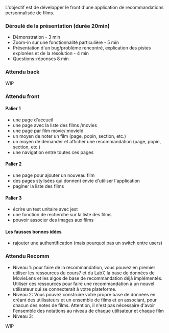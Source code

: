 L'objectif est de développer le front d'une application de recommandations personnalisée de films.

### Déroulé de la présentation (durée 20min)

- Démonstration - 3 min
- Zoom-in sur une fonctionnalité particulière - 5 min
- Présentation d'un bug/problème rencontré, explication des pistes explorées et de la résolution - 4 min
- Questions-réponses 8 min

### Attendu back

WIP

### Attendu front

#### Palier 1
- une page d'accueil
- une page avec la liste des films /movies
- une page par film movie/:movieId
- un moyen de noter un film (page, popin, section, etc.)
- un moyen de demander et afficher une recommandation (page, popin, section, etc.)
- une navigation entre toutes ces pages

#### Palier 2
- une page pour ajouter un nouveau film
- des pages stylisées qui donnent envie d'utiliser l'application
- paginer la liste des films

#### Palier 3
- écrire un test unitaire avec jest
- une fonction de recherche sur la liste des films
- pouvoir associer des images aux films

#### Les fausses bonnes idées
- rajouter une authentification (mais pourquoi pas un switch entre users)


### Attendu Recomm

- Niveau 1: pour faire de la recommandation, vous pouvez en premier utiliser les ressources du cours7 et du Lab7, la base de données de MovieLens et les algos de base de recommandation déjà implémentés. Utiliser ces ressources pour faire une recommandation à un nouvel utilisateur qui se connecterait à votre plateforme. 
- Niveau 2: Vous pouvez construire votre propre base de données en créant des utilisateurs  et un ensemble de films et en associant, pour chacun des notes de films. Attention, il n'est pas nécessaire d'avoir l'ensemble des notations au niveau de chaque utilisateur et chaque film
- Niveau 3: 

WIP
